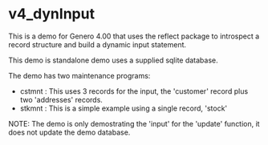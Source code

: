 # v4_dynInput

This is a demo for Genero 4.00 that uses the reflect package to introspect a record structure and build a dynamic input statement.

This demo is standalone demo uses a supplied sqlite database.

The demo has two maintenance programs:
* cstmnt : This uses 3 records for the input, the 'customer' record plus two 'addresses' records.
* stkmnt : This is a simple example using a single record, 'stock'

NOTE: The demo is only demostrating the 'input' for the 'update' function, it does not update the demo database.

